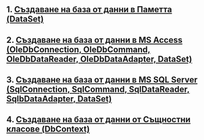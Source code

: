 # 
## 1. [Създаване на база от данни в Паметта (DataSet)]()
## 2. [Създаване на база от данни в MS Access (OleDbConnection, OleDbCommand, OleDbDataReader, OleDbDataAdapter, DataSet)](https://github.com/vakovsky/11/blob/main/access/MS_Access.docx)
## 3. [Създаване на база от данни в MS SQL Server (SqlConnection, SqlCommand, SqlDataReader, SqlbDataAdapter, DataSet)](https://github.com/vakovsky/11/blob/main/mssql/MS_SQL.docx)
## 4. [Създаване на база от данни от Същностни класове (DbContext)]()
